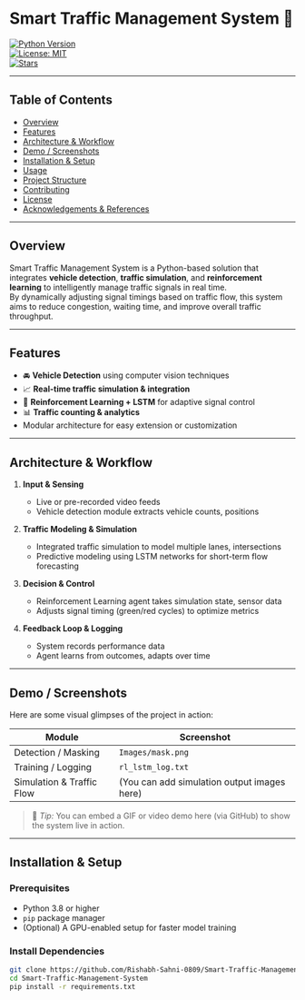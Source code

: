 # Smart Traffic Management System 🚦

[![Python Version](https://img.shields.io/badge/python-3.8%2B-blue.svg)](https://www.python.org/)  
[![License: MIT](https://img.shields.io/badge/License-MIT-yellow.svg)](LICENSE)  
[![Stars](https://img.shields.io/github/stars/Rishabh-Sahni-0809/Smart-Traffic-Management-System.svg)](https://github.com/Rishabh-Sahni-0809/Smart-Traffic-Management-System/stargazers)

---

## Table of Contents

- [Overview](#overview)  
- [Features](#features)  
- [Architecture & Workflow](#architecture--workflow)  
- [Demo / Screenshots](#demo--screenshots)  
- [Installation & Setup](#installation--setup)  
- [Usage](#usage)  
- [Project Structure](#project-structure)  
- [Contributing](#contributing)  
- [License](#license)  
- [Acknowledgements & References](#acknowledgements--references)

---

## Overview

Smart Traffic Management System is a Python-based solution that integrates **vehicle detection**, **traffic simulation**, and **reinforcement learning** to intelligently manage traffic signals in real time.  
By dynamically adjusting signal timings based on traffic flow, this system aims to reduce congestion, waiting time, and improve overall traffic throughput.

---

## Features

- 🚘 **Vehicle Detection** using computer vision techniques  
- 📈 **Real-time traffic simulation & integration**  
- 🤖 **Reinforcement Learning + LSTM** for adaptive signal control  
- 📊 **Traffic counting & analytics**  
- Modular architecture for easy extension or customization  

---

## Architecture & Workflow

1. **Input & Sensing**  
   - Live or pre-recorded video feeds  
   - Vehicle detection module extracts vehicle counts, positions  

2. **Traffic Modeling & Simulation**  
   - Integrated traffic simulation to model multiple lanes, intersections  
   - Predictive modeling using LSTM networks for short-term flow forecasting  

3. **Decision & Control**  
   - Reinforcement Learning agent takes simulation state, sensor data  
   - Adjusts signal timing (green/red cycles) to optimize metrics  

4. **Feedback Loop & Logging**  
   - System records performance data  
   - Agent learns from outcomes, adapts over time  

---

## Demo / Screenshots

Here are some visual glimpses of the project in action:

| Module | Screenshot |
|---|---|
| Detection / Masking | `Images/mask.png` |
| Training / Logging | `rl_lstm_log.txt` |
| Simulation & Traffic Flow | (You can add simulation output images here) |

> 📌 *Tip:* You can embed a GIF or video demo here (via GitHub) to show the system live in action.

---

## Installation & Setup

### Prerequisites

- Python 3.8 or higher  
- `pip` package manager  
- (Optional) A GPU-enabled setup for faster model training  

### Install Dependencies

```bash
git clone https://github.com/Rishabh-Sahni-0809/Smart-Traffic-Management-System.git  
cd Smart-Traffic-Management-System  
pip install -r requirements.txt
